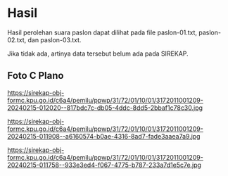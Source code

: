 # Hasil

Hasil perolehan suara paslon dapat dilihat pada file paslon-01.txt, paslon-02.txt, dan paslon-03.txt.

Jika tidak ada, artinya data tersebut belum ada pada SIREKAP.

## Foto C Plano

https://sirekap-obj-formc.kpu.go.id/c6a4/pemilu/ppwp/31/72/01/10/01/3172011001209-20240215-012020--817bdc7c-db05-4ddc-8dd5-2bbaf1c78c30.jpg

https://sirekap-obj-formc.kpu.go.id/c6a4/pemilu/ppwp/31/72/01/10/01/3172011001209-20240215-011908--a6160574-b0ae-4316-8ad7-fade3aaea7a9.jpg

https://sirekap-obj-formc.kpu.go.id/c6a4/pemilu/ppwp/31/72/01/10/01/3172011001209-20240215-011758--933e3ed4-f067-4775-b787-233a7d1e5c7e.jpg
